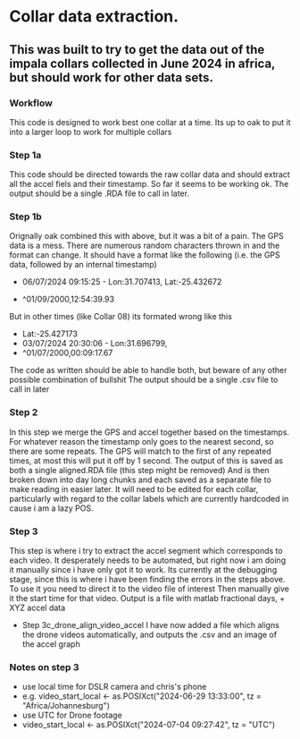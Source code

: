 # Collar data extraction. 

## This was built to try to get the data out of the impala collars collected in June 2024 in africa, but should work for other data sets. 

### Workflow

This code is designed to work best one collar at a time. Its up to oak to put it into a larger loop to work for multiple collars 

### Step 1a
This code should be directed towards the raw collar data and should extract all the accel fiels and their timestamp. So far it seems to be working ok. 
The output should be a single .RDA file to call in later. 

### Step 1b
Orignally oak combined this with above, but it was a bit of a pain.
The GPS data is a mess. There are numerous random characters thrown in and the format can change. It should have a format like the following (i.e. the GPS data, followed by an internal timestamp) 


+ 06/07/2024 09:15:25 - Lon:31.707413, Lat:-25.432672

+ ^01/09/2000,12:54:39.93

But in other times (like Collar 08) its formated wrong like this 

+ Lat:-25.427173
+ 03/07/2024 20:30:06 - Lon:31.696799,
+ ^01/07/2000,00:09:17.67

The code as written should be able to handle both, but beware of any other possible combination of bullshit
The output should be a single .csv file to call in later

### Step 2
In this step we merge the GPS and accel together based on the timestamps. 
For whatever reason the timestamp only goes to the nearest second, so there are some repeats. The GPS will match to the first of any repeated times, at most this will put it off by 1 second. 
The output of this is saved as both a single aligned.RDA file (this step might be removed) 
And is then broken down into day long chunks and each saved as a separate file to make reading in easier later. 
It will need to be edited for each collar, particularly with regard to the collar labels which are currently hardcoded in cause i am a lazy POS. 

### Step 3 
This step is where i try to extract the accel segment which corresponds to each video. It desperately needs to be automated, but right now i am doing it manually since i have only got it to work. Its currently at the debugging stage, since this is where i have been finding the errors in the steps above. 
To use it you need to direct it to the video file of interest 
Then manually give it the start time for that video. 
Output is a file with matlab fractional days, + XYZ accel data

+ Step 3c_drone_align_video_accel
I have now added a file which aligns the drone videos automatically, and outputs the .csv and an image of the accel graph

### Notes on step 3
+ use local time for DSLR camera and chris's phone 
+ e.g. video_start_local <- as.POSIXct("2024-06-29 13:33:00", tz = "Africa/Johannesburg")
+ use UTC for Drone footage 
+ video_start_local <- as.POSIXct("2024-07-04 09:27:42", tz = "UTC")






